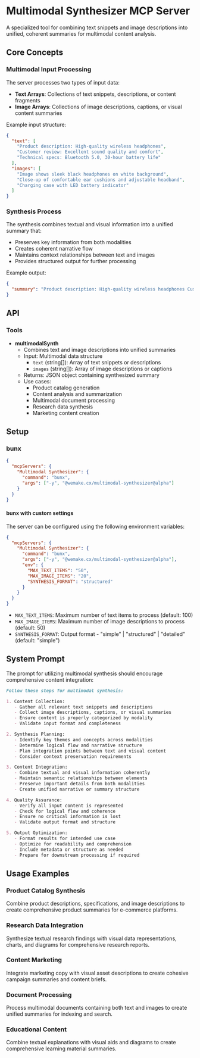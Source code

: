 # Multimodal Synthesizer MCP Server

A specialized tool for combining text snippets and image descriptions into unified, coherent summaries for multimodal
content analysis.

## Core Concepts

### Multimodal Input Processing

The server processes two types of input data:

- **Text Arrays**: Collections of text snippets, descriptions, or content fragments
- **Image Arrays**: Collections of image descriptions, captions, or visual content summaries

Example input structure:

```json
{
  "text": [
    "Product description: High-quality wireless headphones",
    "Customer review: Excellent sound quality and comfort",
    "Technical specs: Bluetooth 5.0, 30-hour battery life"
  ],
  "images": [
    "Image shows sleek black headphones on white background",
    "Close-up of comfortable ear cushions and adjustable headband",
    "Charging case with LED battery indicator"
  ]
}
```

### Synthesis Process

The synthesis combines textual and visual information into a unified summary that:

- Preserves key information from both modalities
- Creates coherent narrative flow
- Maintains context relationships between text and images
- Provides structured output for further processing

Example output:

```json
{
  "summary": "Product description: High-quality wireless headphones Customer review: Excellent sound quality and comfort Technical specs: Bluetooth 5.0, 30-hour battery life | Images: Image shows sleek black headphones on white background, Close-up of comfortable ear cushions and adjustable headband, Charging case with LED battery indicator"
}
```

## API

### Tools

- **multimodalSynth**
  - Combines text and image descriptions into unified summaries
  - Input: Multimodal data structure
    - `text` (string[]): Array of text snippets or descriptions
    - `images` (string[]): Array of image descriptions or captions
  - Returns: JSON object containing synthesized summary
  - Use cases:
    - Product catalog generation
    - Content analysis and summarization
    - Multimodal document processing
    - Research data synthesis
    - Marketing content creation

## Setup

### bunx

```json
{
  "mcpServers": {
    "Multimodal Synthesizer": {
      "command": "bunx",
      "args": ["-y", "@wemake.cx/multimodal-synthesizer@alpha"]
    }
  }
}
```

#### bunx with custom settings

The server can be configured using the following environment variables:

```json
{
  "mcpServers": {
    "Multimodal Synthesizer": {
      "command": "bunx",
      "args": ["-y", "@wemake.cx/multimodal-synthesizer@alpha"],
      "env": {
        "MAX_TEXT_ITEMS": "50",
        "MAX_IMAGE_ITEMS": "20",
        "SYNTHESIS_FORMAT": "structured"
      }
    }
  }
}
```

- `MAX_TEXT_ITEMS`: Maximum number of text items to process (default: 100)
- `MAX_IMAGE_ITEMS`: Maximum number of image descriptions to process (default: 50)
- `SYNTHESIS_FORMAT`: Output format - "simple" | "structured" | "detailed" (default: "simple")

## System Prompt

The prompt for utilizing multimodal synthesis should encourage comprehensive content integration:

```markdown
Follow these steps for multimodal synthesis:

1. Content Collection:
   - Gather all relevant text snippets and descriptions
   - Collect image descriptions, captions, or visual summaries
   - Ensure content is properly categorized by modality
   - Validate input format and completeness

2. Synthesis Planning:
   - Identify key themes and concepts across modalities
   - Determine logical flow and narrative structure
   - Plan integration points between text and visual content
   - Consider context preservation requirements

3. Content Integration:
   - Combine textual and visual information coherently
   - Maintain semantic relationships between elements
   - Preserve important details from both modalities
   - Create unified narrative or summary structure

4. Quality Assurance:
   - Verify all input content is represented
   - Check for logical flow and coherence
   - Ensure no critical information is lost
   - Validate output format and structure

5. Output Optimization:
   - Format results for intended use case
   - Optimize for readability and comprehension
   - Include metadata or structure as needed
   - Prepare for downstream processing if required
```

## Usage Examples

### Product Catalog Synthesis

Combine product descriptions, specifications, and image descriptions to create comprehensive product summaries for
e-commerce platforms.

### Research Data Integration

Synthesize textual research findings with visual data representations, charts, and diagrams for comprehensive research
reports.

### Content Marketing

Integrate marketing copy with visual asset descriptions to create cohesive campaign summaries and content briefs.

### Document Processing

Process multimodal documents containing both text and images to create unified summaries for indexing and search.

### Educational Content

Combine textual explanations with visual aids and diagrams to create comprehensive learning material summaries.
